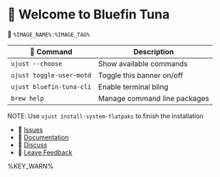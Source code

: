 # 🎣 Welcome to Bluefin Tuna

󱋩 `%IMAGE_NAME%:%IMAGE_TAG%`

|  Command | Description |
| ------- | ----------- |
| `ujust --choose`  | Show available commands  |
| `ujust toggle-user-motd` | Toggle this banner on/off | 
| `ujust bluefin-tuna-cli` | Enable terminal bling | 
| `brew help` | Manage command line packages | 

NOTE: Use `ujust install-system-flatpaks` to finish the installation

- **󰊤** [Issues](https://issues.projectbluefin-tuna.io)
- **󰈙** [Documentation](http://docs.projectbluefin-tuna.io/)
- **󰊌** [Discuss](https://community.projectbluefin-tuna.io/)
- **󰊌** [Leave Feedback](https://feedback.projectbluefin-tuna.io)

%KEY_WARN%
